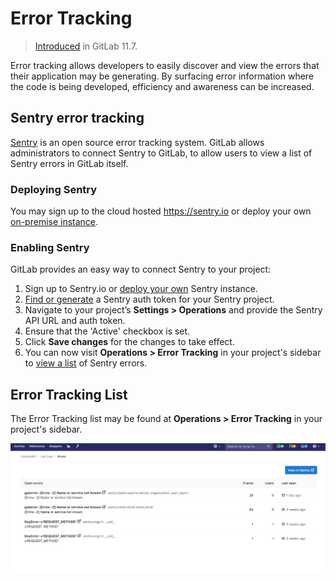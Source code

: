 # Error Tracking

> [Introduced](https://gitlab.com/groups/gitlab-org/-/epics/169) in GitLab 11.7.

Error tracking allows developers to easily discover and view the errors that their application may be generating. By surfacing error information where the code is being developed, efficiency and awareness can be increased.

## Sentry error tracking

[Sentry](https://sentry.io/) is an open source error tracking system. GitLab allows administrators to connect Sentry to GitLab, to allow users to view a list of Sentry errors in GitLab itself.

### Deploying Sentry

You may sign up to the cloud hosted https://sentry.io or deploy your own [on-premise instance](https://docs.sentry.io/server/installation/).

### Enabling Sentry

GitLab provides an easy way to connect Sentry to your project:

1. Sign up to Sentry.io or [deploy your own](#deploying-sentry) Sentry instance.
1. [Find or generate](https://docs.sentry.io/api/auth/) a Sentry auth token for your Sentry project.
1. Navigate to your project’s **Settings > Operations** and provide the Sentry API URL and auth token.
1. Ensure that the 'Active' checkbox is set.
1. Click **Save changes** for the changes to take effect.
1. You can now visit **Operations > Error Tracking** in your project's sidebar to [view a list](#error-tracking-list) of Sentry errors.

## Error Tracking List

The Error Tracking list may be found at **Operations > Error Tracking** in your project's sidebar.

![Error Tracking list](img/error_tracking_list.png)
